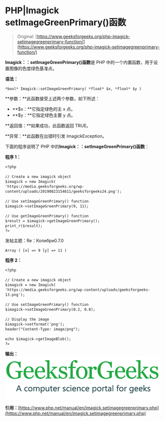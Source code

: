 # PHP|Imagick setImageGreenPrimary()函数

> Original: [https://www.geeksforgeeks.org/php-imagick-setimagegreenprimary-function/](https://www.geeksforgeeks.org/php-imagick-setimagegreenprimary-function/)

**Imagick：：setImageGreenPrimary()函数**是 PHP 中的一个内置函数，用于设置图像的色度绿色基准点。

**语法：**

```
*bool* Imagick::setImageGreenPrimary( *float* $x, *float* $y )
```

**参数：**此函数接受上述两个参数，如下所述：

*   **$x：**它指定绿色的主 x 点。
*   **$y：**它指定绿色主要 y 点。

**返回值：**如果成功，此函数返回 TRUE。

**异常：**此函数在出错时引发 ImagickException。

下面的程序说明了 PHP 中的**Imagick：：setImageGreenPrimary()函数**：

**程序 1：**

```
<?php

// Create a new imagick object
$imagick = new Imagick(
'https://media.geeksforgeeks.org/wp-content/uploads/20190823154611/geeksforgeeks24.png');

// Use setImageGreenPrimary() function
$imagick->setImageGreenPrimary(9, 11);

// Use getImageGreenPrimary() function
$result = $imagick->getImageGreenPrimary();
print_r($result);
?>
```

发帖主题：Re：Колибри0.7.0

```
Array ( [x] => 9 [y] => 11 )
```

**程序 2：**

```
<?php

// Create a new imagick object
$imagick = new Imagick(
'https://media.geeksforgeeks.org/wp-content/uploads/geeksforgeeks-13.png');

// Use setImageGreenPrimary() function
$imagick->setImageGreenPrimary(0.2, 0.8);

// Display the image
$imagick->setformat('png');
header("Content-Type: image/png");

echo $imagick->getImageBlob();
?>
```

**输出：**
![](img/c59fdbea4863829702798a80d9d8d464.png)

**引用：**[https://www.php.net/manual/en/imagick.setimagegreenprimary.php](https://www.php.net/manual/en/imagick.setimagegreenprimary.php)